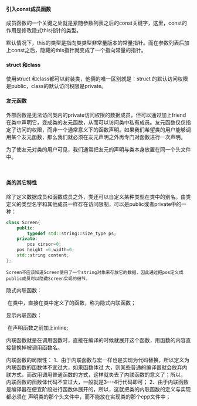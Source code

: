 #### 引入const成员函数

   成员函数的一个关键之处就是紧随参数列表之后的const关键字，这里，const的作用是修改隐式this指针的类型。

​	默认情况下，this的类型是指向类类型非常量版本的常量指针。而在参数列表后加上const之后，隐藏的this指针就变成了一个指向常量的指针。

#### struct 和class

使用struct 和class都可以封装类，他俩的唯一区别就是：struct 的默认访问权限是public，class的默认访问权限是private。

#### 友元函数

   外部函数是无法访问类内的private访问权限的数据成员，但可以通过加上friend在类中声明它，变成类的友元函数，从而可以访问类中私有成员。友元函数仅仅指定了访问的权限，而非一个通常意义下的函数声明。如果我们希望类的用户能够调用某个友元函数，那么我们就必须在友元声明之外再专门对函数进行一次声明。

​	为了使友元对类的用户可见，我们通常把友元的声明与类本身放置在同一个头文件中。

​	

#### 类的其它特性

​	 除了定义数据成员和函数成员之外，类还可以自定义某种类型在类中的别名。由类定义的类型名字和其他成员一样存在访问限制，可以是public或者private中的一种：

```c++
class Screen{
	public:
		typedef std::string::size_type ps;
    private:
    	pos cirsor=0;
    pos height =0,width=0;
    std::string content;
};
```

  	Screen不应该知道Screen使用了一个string对象来存放它的数据，因此通过把pos定义成public成员可以隐藏Screen实现的细节。

隐式内联函数：

​	在类中，直接在类中定义了的函数，称为隐式内联函数；

显示内联函数：

​	在声明函数之前加上inline;

内联函数就是在调用函数时，直接在编译的时候就展开这个函数，用函数的内容直接替换掉被调用函数名。

内联函数的局限性：
1、由于内联函数与宏一样也是实现为代码替换，所以定义为内联函数的函数体不宜过大，如果函数体过
大，则某些普通的编译器就会放弃内联方式，而改用调用普通函数的方式，这样就失去了内联函数的意义了；所以，
内联函数的函数体代码不宜过大，一般就是3---4行代码即可；
2、由于内联函数是编译器在便宜阶段进行函数体展开的，所以，这就把类的内联函数的定义与实现都必须在
声明类的那个头文件中，而不能放在实现类的那个cpp文件中；